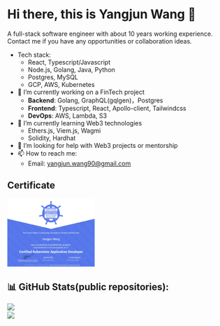 # Hi there, this is Yangjun Wang 👋
A full-stack software engineer with about 10 years working experience. <br>
Contact me if you have any opportunities or collaboration ideas.

- Tech stack:
  - React, Typescript/Javascript
  - Node.js, Golang, Java, Python
  - Postgres, MySQL
  - GCP, AWS, Kubernetes
- 🔭 I’m currently working on a FinTech project
  - **Backend**: Golang, GraphQL(gqlgen)，Postgres
  - **Frontend**: Typescript, React, Apollo-client, Tailwindcss
  - **DevOps**: AWS, Lambda, S3
- 🌱 I’m currently learning Web3 technologies
  - Ethers.js, Viem.js, Wagmi
  - Solidity, Hardhat
- 🤔 I’m looking for help with Web3 projects or mentorship
- 📫 How to reach me:
  - Email: yangjun.wang90@gmail.com

## Certificate
<img src="./ckad.jpg" width="200">


## 📊 GitHub Stats(public repositories):
![](https://github-readme-stats.vercel.app/api?username=wangyangjun&theme=dark&hide_border=false&include_all_commits=true&count_private=true)<br/>
![](https://github-readme-streak-stats.herokuapp.com/?user=wangyangjun&theme=dark&hide_border=false)<br/>